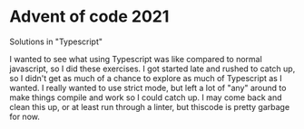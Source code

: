 # Advent of code 2021

Solutions in "Typescript"

I wanted to see what using Typescript was like compared to normal javascript, so I did these exercises.  I got started late and rushed to catch up, so I didn't get as much of a chance to explore as much of Typescript as I wanted.  I really wanted to use strict mode, but left a lot of "any" around to make things compile and work so I could catch up.  I may come back and clean this up, or at least run through a linter, but thiscode is pretty garbage for now.
